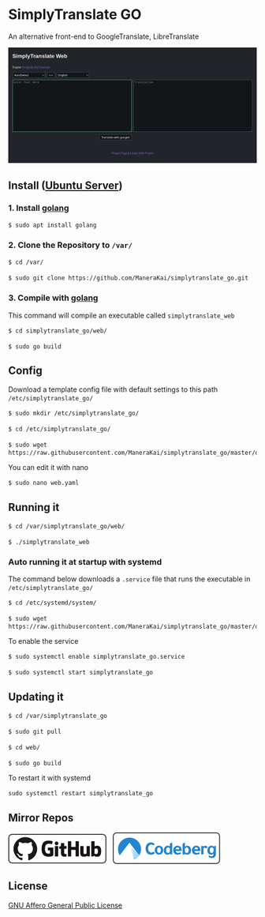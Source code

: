 # SimplyTranslate GO
An alternative front-end to GoogleTranslate, LibreTranslate

![screenshot1](./docs/screenshot1.png)

## Install ([Ubuntu Server](https://ubuntu.com/download/server))
### 1. Install [golang](https://golang.org/)
```
$ sudo apt install golang
```

### 2. Clone the Repository to `/var/`
```
$ cd /var/

$ sudo git clone https://github.com/ManeraKai/simplytranslate_go.git
```

### 3. Compile with [golang](https://golang.org/)
This command will compile an executable called `simplytranslate_web`
```
$ cd simplytranslate_go/web/

$ sudo go build
```

## Config
Download a template config file with default settings to this path `/etc/simplytranslate_go/`
 
```
$ sudo mkdir /etc/simplytranslate_go/

$ cd /etc/simplytranslate_go/

$ sudo wget https://raw.githubusercontent.com/ManeraKai/simplytranslate_go/master/docs/web.yaml

```
You can edit it with nano
```
$ sudo nano web.yaml
```

## Running it
```
$ cd /var/simplytranslate_go/web/

$ ./simplytranslate_web
```

### Auto running it at startup with systemd
The command below downloads a `.service` file that runs the executable in `/etc/simplytranslate_go/`
```
$ cd /etc/systemd/system/

$ sudo wget https://raw.githubusercontent.com/ManeraKai/simplytranslate_go/master/docs/simplytranslate_go.service
```

To enable the service
```
$ sudo systemctl enable simplytranslate_go.service

$ sudo systemctl start simplytranslate_go
```


## Updating it
```
$ cd /var/simplytranslate_go

$ sudo git pull

$ cd web/

$ sudo go build
```
To restart it with systemd
```
sudo systemctl restart simplytranslate_go
```

## Mirror Repos
[![GitHub](https://raw.githubusercontent.com/ManeraKai/manerakai/main/icons/github.svg)](https://github.com/ManeraKai/simplytranslate_go)&nbsp;&nbsp;
[![Codeberg](https://raw.githubusercontent.com/ManeraKai/manerakai/main/icons/codeberg.svg)](https://codeberg.org/ManeraKai/simplytranslate_go)&nbsp;&nbsp;

## License
[GNU Affero General Public License](./LICENSE)
